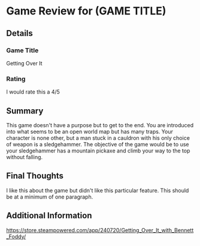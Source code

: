 # Game Review for (GAME TITLE)

## Details

### Game Title
Getting Over It

### Rating
I would rate this a 4/5

## Summary
This game doesn't have a purpose but to get to the end. You are introduced into what seems to be an open world map but has many traps. Your character is none other, but a man stuck in a cauldron with his only choice of weapon is a sledgehammer. The objective of the game would be to use your sledgehammer has a mountain pickaxe and climb your way to the top without falling. 

## Final Thoughts
I like this about the game but didn't like this particular feature. This should be at a minimum of one paragraph.

## Additional Information
https://store.steampowered.com/app/240720/Getting_Over_It_with_Bennett_Foddy/
